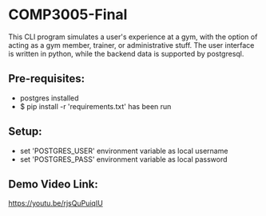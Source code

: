 # COMP3005-Final

This CLI program simulates a user's experience at a gym, with the option of acting as a gym member, trainer, or administrative stuff. The user interface is written in python, while the backend data is supported by postgresql.

## Pre-requisites:

- postgres installed
- $ pip install -r 'requirements.txt' has been run

## Setup:

- set 'POSTGRES_USER' environment variable as local username
- set 'POSTGRES_PASS' environment variable as local password

## Demo Video Link:

https://youtu.be/rjsQuPuiqIU
